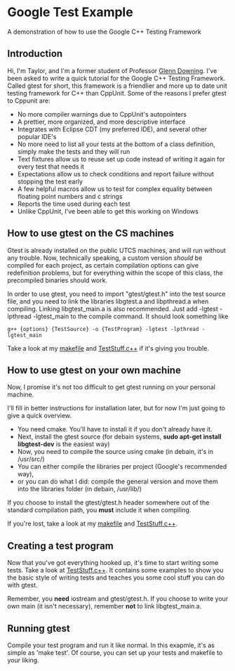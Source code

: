 Google Test Example
============

A demonstration of how to use the Google C++ Testing Framework

Introduction
------------
Hi, I'm Taylor, and I'm a former student of Professor [Glenn Downing](https://www.cs.utexas.edu/users/downing/drupal/).
I've been asked to write a quick tutorial for the Google C++ Testing Framework.
Called gtest for short, this framework is a friendlier and more up to date unit testing framework for C++ than CppUnit.
Some of the reasons I prefer gtest to Cppunit are:
- No more compiler warnings due to CppUnit's autopointers
- A prettier, more organized, and more descriptive interface
- Integrates with Eclipse CDT (my preferred IDE), and several other popular IDE's
- No more need to list all your tests at the bottom of a class definition, simply make the tests and they will run
- Text fixtures allow us to reuse set up code instead of writing it again for every test that needs it
- Expectations allow us to check conditions and report failure without stopping the test early
- A few helpful macros allow us to test for complex equality between floating point numbers and c strings
- Reports the time used during each test
- Unlike CppUnit, I've been able to get this working on Windows

How to use gtest on the CS machines
-----------------------------------
Gtest is already installed on the public UTCS machines, and will run without any trouble.
Now, technically speaking, a custom version *should* be compiled for each project,
as certain compilation options can give redefinition problems,
but for everything within the scope of this class, the precompiled binaries should work.

In order to use gtest, you need to import "gtest/gtest.h" into the test source file,
and you need to link the libraries libgtest.a and libpthread.a when compiling.
Linking libgtest_main.a is also recommended.
Just add -lgtest -lpthread -lgtest_main to the compile command.
It should look something like

    g++ {options} {TestSource} -o {TestProgram} -lgtest -lpthread -lgtest_main

Take a look at my [makefile](https://github.com/taylormck/GoogleTestExample/blob/master/makefile)
and [TestStuff.c++](https://github.com/taylormck/GoogleTestExample/blob/master/TestStuff.c%2B%2B) if it's giving you trouble.

How to use gtest on your own machine
------------------------------------
Now, I promise it's not too difficult to get gtest running on your personal machine.

I'll fill in better instructions for installation later, but for now I'm just going to give a quick overview.
- You need cmake. You'll have to install it if you don't already have it.
- Next, install the gtest source (for debain systems, **sudo apt-get install libgtest-dev** is the easiest way)
- Now, you need to compile the source using cmake (in debain, it's in /usr/src/)
- You can either compile the libraries per project (Google's recommended way),
- or you can do what I did: compile the general version and move them into the libraries folder (in debain, /usr/lib/)

If you choose to install the gtest/gtest.h header somewhere out of the standard compilation path, you **must** include it when compiling.

If you're lost, take a look at my [makefile](https://github.com/taylormck/GoogleTestExample/blob/master/makefile)
and [TestStuff.c++](https://github.com/taylormck/GoogleTestExample/blob/master/TestStuff.c%2B%2B).

Creating a test program
-----------------------
Now that you've got everything hooked up, it's time to start writing some tests.
Take a look at [TestStuff.c++](https://github.com/taylormck/GoogleTestExample/blob/master/TestStuff.c%2B%2B).
It contains some examples to show you the basic style of writing tests
and teaches you some cool stuff you can do with gtest.

Remember, you **need** iostream and gtest/gtest.h.
If you choose to write your own main (it isn't necessary), remember **not** to link libgtest_main.a.

Running gtest
-------------
Compile your test program and run it like normal.
In this exapmle, it's as simple as 'make test'.
Of course, you can set up your tests and makefile to your liking.
